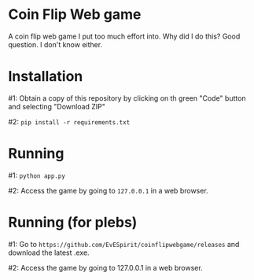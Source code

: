# Coin Flip Web game
A coin flip web game I put too much effort into. Why did I do this? Good question. I don't know either.

# Installation

#1: Obtain a copy of this repository by clicking on th green "Code" button and selecting "Download ZIP"

#2: ```pip install -r requirements.txt```

# Running

#1: ```python app.py```

#2: Access the game by going to ```127.0.0.1``` in a web browser.

# Running (for plebs)
#1: Go to ```https://github.com/EvESpirit/coinflipwebgame/releases``` and download the latest .exe.

#2: Access the game by going to 127.0.0.1 in a web browser.
